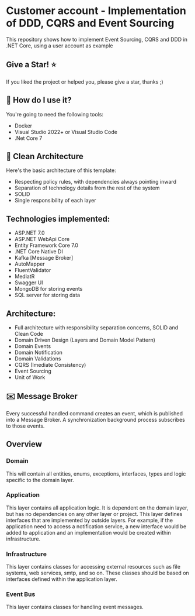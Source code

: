 # Customer account - Implementation of DDD, CQRS and Event Sourcing

This repository shows how to implement Event Sourcing, CQRS and DDD in .NET Core, using a user account as example

## Give a Star! :star:
If you liked the project or helped you, please give a star, thanks ;)

## :floppy_disk: How do I use it?

You're going to need the following tools:

* Docker
* Visual Studio 2022+ or Visual Studio Code
* .Net Core 7

## :dart: Clean Architecture

Here's the basic architecture of this template:

* Respecting policy rules, with dependencies always pointing inward
* Separation of technology details from the rest of the system
* SOLID
* Single responsibility of each layer

## Technologies implemented:

- ASP.NET 7.0
- ASP.NET WebApi Core
- Entity Framework Core 7.0
- .NET Core Native DI
- Kafka [Message Broker]
- AutoMapper
- FluentValidator
- MediatR
- Swagger UI
- MongoDB for storing events
- SQL server for storing data

## Architecture:

- Full architecture with responsibility separation concerns, SOLID and Clean Code
- Domain Driven Design (Layers and Domain Model Pattern)
- Domain Events
- Domain Notification
- Domain Validations
- CQRS (Imediate Consistency)
- Event Sourcing
- Unit of Work


## :envelope: Message Broker

Every successful handled command creates an event, which is published into a Message Broker. A synchronization background process subscribes to those events.


## Overview

### Domain

This will contain all entities, enums, exceptions, interfaces, types and logic specific to the domain layer.

### Application

This layer contains all application logic. It is dependent on the domain layer, but has no dependencies on any other layer or project. This layer defines interfaces that are implemented by outside layers. For example, if the application need to access a notification service, a new interface would be added to application and an implementation would be created within infrastructure.

### Infrastructure

This layer contains classes for accessing external resources such as file systems, web services, smtp, and so on. These classes should be based on interfaces defined within the application layer.

### Event Bus

This layer contains classes for handling event messages.